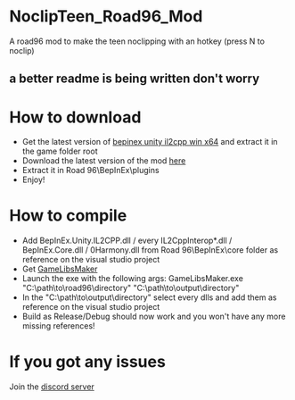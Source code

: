 # NoclipTeen_Road96_Mod
A road96 mod to make the teen noclipping with an hotkey (press N to noclip)
## a better readme is being written don't worry
# How to download
- Get the latest version of [bepinex unity il2cpp win x64](https://builds.bepinex.dev/projects/bepinex_be) and extract it in the game folder root
- Download the latest version of the mod [here](https://github.com/Miroxy12/NoclipTeen_Road96_Mod/releases)
- Extract it in Road 96\BepInEx\plugins
- Enjoy!
# How to compile
- Add BepInEx.Unity.IL2CPP.dll / every IL2CppInterop*.dll / BepInEx.Core.dll / 0Harmony.dll from Road 96\BepInEx\core folder as reference on the visual studio project
- Get [GameLibsMaker](https://github.com/EnoPM/BepInEx.GameLibsMaker/releases/tag/v1.0.0)
- Launch the exe with the following args: GameLibsMaker.exe "C:\path\to\road96\directory" "C:\path\to\output\directory"
- In the "C:\path\to\output\directory" select every dlls and add them as reference on the visual studio project
- Build as Release/Debug should now work and you won't have any more missing references!
# If you got any issues
Join the [discord server](https://discord.gg/E4fvK5Wc)
